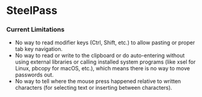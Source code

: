 # SteelPass

### Current Limitations
- No way to read modifier keys (Ctrl, Shift, etc.) to allow pasting or proper tab key navigation.
- No way to read or write to the clipboard or do auto-entering without using external libraries or calling installed system programs (like xsel for Linux, pbcopy for macOS, etc.), which means there is no way to move passwords out.
- No way to tell where the mouse press happened relative to written characters (for selecting text or inserting between characters).